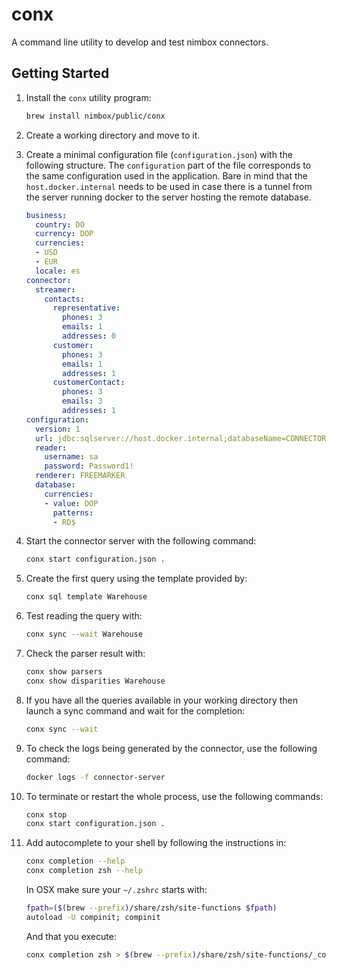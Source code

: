 # conx

A command line utility to develop and test nimbox connectors.

## Getting Started

1. Install the `conx` utility program:

    ```bash
    brew install nimbox/public/conx
    ```

2. Create a working directory and move to it.

3. Create a minimal configuration file (`configuration.json`) with the following
   structure. The `configuration` part of the file corresponds to the same
   configuration used in the application. Bare in mind that the
   `host.docker.internal` needs to be used in case there is a tunnel from the
   server running docker to the server hosting the remote database.

    ```yaml
    business:
      country: DO
      currency: DOP
      currencies:
      - USD
      - EUR
      locale: es
    connector:
      streamer:
        contacts:
          representative:
            phones: 3
            emails: 1
            addresses: 0
          customer:
            phones: 3
            emails: 1
            addresses: 1
          customerContact:
            phones: 3
            emails: 3
            addresses: 1
    configuration:
      version: 1
      url: jdbc:sqlserver://host.docker.internal;databaseName=CONNECTOR
      reader:
        username: sa
        password: Password1!
      renderer: FREEMARKER
      database:
        currencies:
        - value: DOP
          patterns: 
          - RD$
    ```

4. Start the connector server with the following command:

    ```bash
    conx start configuration.json .
    ```
5. Create the first query using the template provided by:

    ```bash
    conx sql template Warehouse
    ```
6. Test reading the query with:

    ```bash
    conx sync --wait Warehouse
    ```

7. Check the parser result with:

    ```bash
    conx show parsers
    conx show disparities Warehouse
    ```

8. If you have all the queries available in your working directory then launch a
   sync command and wait for the completion:
     
    ```bash
    conx sync --wait
    ```
9. To check the logs being generated by the connector, use the following
   command:

    ```bash
    docker logs -f connector-server
    ```

10. To terminate or restart the whole process, use the following commands:

    ```bash
    conx stop
    conx start configuration.json .
    ```

11. Add autocomplete to your shell by following the instructions in:

    ```bash
    conx completion --help
    conx completion zsh --help
    ```
    In OSX make sure your `~/.zshrc` starts with:
    ```bash
    fpath=($(brew --prefix)/share/zsh/site-functions $fpath)
    autoload -U compinit; compinit
    ```
    And that you execute:
    ```bash
    conx completion zsh > $(brew --prefix)/share/zsh/site-functions/_conx
    ```
